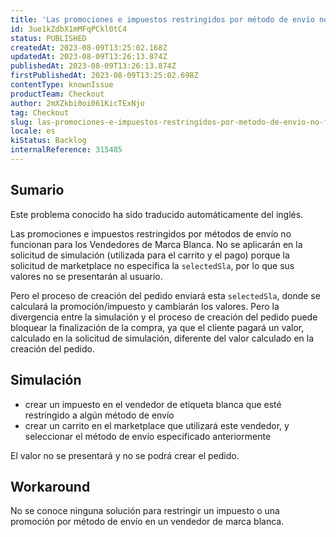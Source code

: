 ```yaml
---
title: 'Las promociones e impuestos restringidos por método de envío no funcionan para los vendedores de marca blanca'
id: 3ue1kZdbX1mMFqPCkl0tC4
status: PUBLISHED
createdAt: 2023-08-09T13:25:02.168Z
updatedAt: 2023-08-09T13:26:13.874Z
publishedAt: 2023-08-09T13:26:13.874Z
firstPublishedAt: 2023-08-09T13:25:02.698Z
contentType: knownIssue
productTeam: Checkout
author: 2mXZkbi0oi061KicTExNjo
tag: Checkout
slug: las-promociones-e-impuestos-restringidos-por-metodo-de-envio-no-funcionan-para-los-vendedores-de-marca-blanca
locale: es
kiStatus: Backlog
internalReference: 315485
---
```


## Sumario

<div class="alert alert-info">
  <p>Este problema conocido ha sido traducido automáticamente del inglés.</p>
</div>


Las promociones e impuestos restringidos por métodos de envío no funcionan para los Vendedores de Marca Blanca. No se aplicarán en la solicitud de simulación (utilizada para el carrito y el pago) porque la solicitud de marketplace no especifica la `selectedSla`, por lo que sus valores no se presentarán al usuario.

Pero el proceso de creación del pedido enviará esta `selectedSla`, donde se calculará la promoción/impuesto y cambiarán los valores. Pero la divergencia entre la simulación y el proceso de creación del pedido puede bloquear la finalización de la compra, ya que el cliente pagará un valor, calculado en la solicitud de simulación, diferente del valor calculado en la creación del pedido.


##

## Simulación


- crear un impuesto en el vendedor de etiqueta blanca que esté restringido a algún método de envío
- crear un carrito en el marketplace que utilizará este vendedor, y seleccionar el método de envío especificado anteriormente

El valor no se presentará y no se podrá crear el pedido.



## Workaround


No se conoce ninguna solución para restringir un impuesto o una promoción por método de envío en un vendedor de marca blanca.

